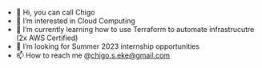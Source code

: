 - 👋 Hi, you can call Chigo
- 👀 I’m interested in Cloud Computing
- 🌱 I’m currently learning how to use Terraform to automate infrastrucutre (2x AWS Certified)
- 💞️ I’m looking for Summer 2023 internship opportunities 
- 📫 How to reach me @chigo.s.eke@gmail.com

<!---
coolchigi/coolchigi is a ✨ special ✨ repository because its `README.md` (this file) appears on your GitHub profile.
You can click the Preview link to take a look at your changes.
--->
